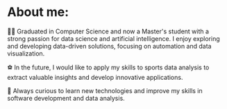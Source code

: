 # About me:

👨‍💻 Graduated in Computer Science and now a Master's student with a strong passion for data science and artificial intelligence. I enjoy exploring and developing data-driven solutions, focusing on automation and data visualization.

⚽ In the future, I would like to apply my skills to sports data analysis to extract valuable insights and develop innovative applications.

🚀 Always curious to learn new technologies and improve my skills in software development and data analysis.
